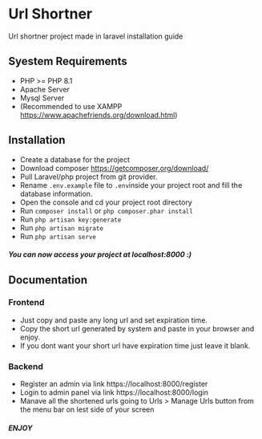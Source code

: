 # Url Shortner
 Url shortner project made in laravel installation guide

## Syestem Requirements
- PHP >= PHP 8.1
- Apache Server
- Mysql Server
- (Recommended to use XAMPP https://www.apachefriends.org/download.html)

## Installation
- Create a database for the project
- Download composer https://getcomposer.org/download/
- Pull Laravel/php project from git provider.
- Rename `.env.example` file to `.env`inside your project root and fill the database information.
- Open the console and cd your project root directory
- Run `composer install` or ```php composer.phar install```
- Run `php artisan key:generate` 
- Run `php artisan migrate`
- Run `php artisan serve`
##### You can now access your project at localhost:8000 :)

## Documentation
### Frontend
- Just copy and paste any long url and set expiration time.
- Copy the short url generated by system and paste in your browser and enjoy.
- If you dont want your short url have expiration time just leave it blank.

### Backend
- Register an admin via link https://localhost:8000/register
- Login to admin panel via link https://localhost:8000/login
- Manave all the shortened urls going to Urls > Manage Urls button from the menu bar on lest side of your screen

##### ENJOY